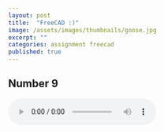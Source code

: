 ```yaml
---
layout: post
title:  "FreeCAD :)"
image: /assets/images/thumbnails/goose.jpg
excerpt: ""
categories: assignment freecad
published: true
---
```

## Number 9

<audio controls>
  <source src="/assets/audio/9.ogg" type="audio/ogg">
  <source src="/assets/audio/9.mp3" type="audio/mpeg">
Your browser does not support the audio element.
</audio>
